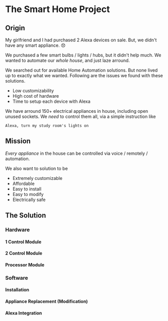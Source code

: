 # The Smart Home Project


## Origin
My girlfriend and I had purchased 2 Alexa devices on sale. But, we didn't have any smart appliance. 😞

We purchased a few smart bulbs / lights / hubs, but it didn't help much. We wanted to automate our *whole house*, and just laze arround.

We searched out for available Home Automation solutions. But none lived up to exactly what we wanted. Following are the issues we found with these solutions.
- Low customizability
- High cost of hardware
- Time to setup each device with Alexa

We have arround 150+ electrical appliances in house, including open unused sockets. We *need* to control them all, via a simple instruction like

```Alexa, turn my study room's lights on```


## Mission

*Every appliance* in the house can be controlled via voice / remotely / automation.

We also want to solution to be
- Extremely customizable
- Affordable
- Easy to install
- Easy to modify
- Electrically safe


## The Solution
### Hardware
#### 1 Control Module
#### 2 Control Module
#### Processor Module

### Software
#### Installation
#### Appliance Replacement (Modification)
#### Alexa Integration
